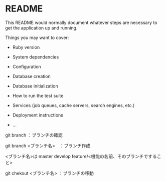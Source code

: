 # README

This README would normally document whatever steps are necessary to get the
application up and running.

Things you may want to cover:

* Ruby version

* System dependencies

* Configuration

* Database creation

* Database initialization

* How to run the test suite

* Services (job queues, cache servers, search engines, etc.)

* Deployment instructions

* ...



git branch  ：ブランチの確認

git branch <ブランチ名>　：ブランチ作成

<ブランチ名>は
master
develop
feature/<機能の名前、そのブランチですること>

git chekout <ブランチ名>  ：ブランチの移動
